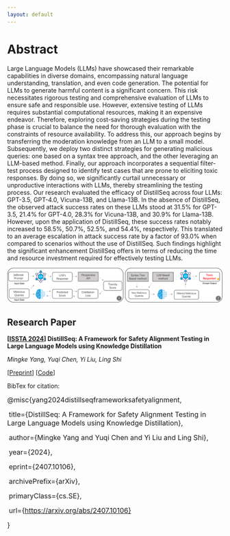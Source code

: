 ```yaml
---
layout: default
---
```




# Abstract

Large Language Models (LLMs) have showcased their remarkable capabilities in diverse domains, encompassing natural language understanding, translation, and even code generation. The potential for LLMs to generate harmful content is a significant concern. This risk necessitates rigorous testing and comprehensive evaluation of LLMs to ensure safe and responsible use. However, extensive testing of LLMs requires substantial computational resources, making it an expensive endeavor. Therefore, exploring cost-saving strategies during the testing phase is crucial to balance the need for thorough evaluation with the constraints of resource availability. To address this, our approach begins by transferring the moderation knowledge from an LLM to a small model. Subsequently, we deploy two distinct strategies for generating malicious queries: one based on a syntax tree approach, and the other leveraging an LLM-based method. Finally, our approach incorporates a sequential filter-test process designed to identify test cases that are prone to eliciting toxic responses. By doing so, we significantly curtail unnecessary or unproductive interactions with LLMs, thereby streamlining the testing process. Our research evaluated the efficacy of DistillSeq across four LLMs: GPT-3.5, GPT-4.0, Vicuna-13B, and Llama-13B. In the absence of DistillSeq, the observed attack success rates on these LLMs stood at 31.5% for GPT-3.5, 21.4% for GPT-4.0, 28.3% for Vicuna-13B, and 30.9% for Llama-13B. However, upon the application of DistillSeq, these success rates notably increased to 58.5%, 50.7%, 52.5%, and 54.4%, respectively. This translated to an average escalation in attack success rate by a factor of 93.0% when compared to scenarios without the use of DistillSeq. Such findings highlight the significant enhancement DistillSeq offers in terms of reducing the time and resource investment required for effectively testing LLMs.

![pipeline](/pipeline.png)



## Research Paper

**[[ISSTA 2024](https://2024.issta.org/track/issta-2024-papers#event-overview)] DistillSeq: A Framework for Safety Alignment Testing in Large Language Models using Knowledge Distillation**

*Mingke Yang, Yuqi Chen, Yi Liu, Ling Shi*

[[Preprint](https://arxiv.org/abs/2407.10106)] [[Code](https://arxiv.org/abs/2407.10106)]

BibTex for citation:

<font size=3>@misc{yang2024distillseqframeworksafetyalignment,</font>

​      	<font size=3>title={DistillSeq: A Framework for Safety Alignment Testing in Large Language Models using Knowledge Distillation}, </font>

​      	<font size=3>author={Mingke Yang and Yuqi Chen and Yi Liu and Ling Shi},</font>

​      	<font size=3>year={2024},</font>

​      	<font size=3>eprint={2407.10106},</font>

​      	<font size=3>archivePrefix={arXiv},</font>

​      	<font size=3>primaryClass={cs.SE},</font>

​     	<font size=3> url={https://arxiv.org/abs/2407.10106}</font>

<font size=3>}</font>

